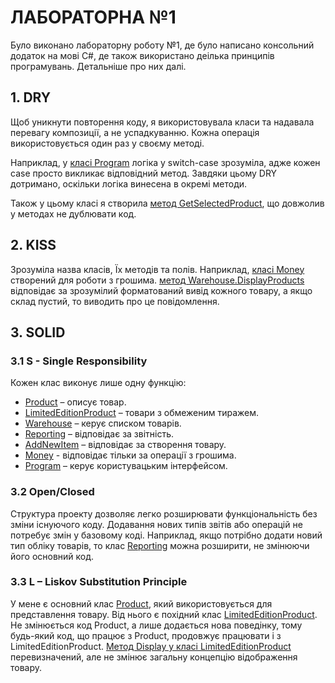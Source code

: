# ЛАБОРАТОРНА №1
Було виконано лабораторну роботу №1, де було написано консольний додаток на мові C#, де також використано деілька принципів програмувань. Детальніше про них далі.

## 1. DRY
Щоб уникнути повторення коду, я використовувала класи та надавала перевагу композиції, а не успадкуванню. Кожна операція використовується один раз у своєму методі. 

Наприклад, у [класі Program](./ProductWarehouse/Program.cs) логіка у switch-case зрозуміла, адже кожен case просто викликає відповідний метод. Завдяки цьому DRY дотримано, оскільки логіка винесена в окремі методи.

Також у цьому класі я створила [метод GetSelectedProduct](./ProductWarehouse/Program.cs#L71-L81), що довжолив у методах не дублювати код.

## 2. KISS
Зрозуміла назва класів, Їх методів та полів. Наприклад, [класі Money](./ProductWarehouseLibrary/Money.cs) створений для роботи з грошима. [метод Warehouse.DisplayProducts](./ProductWarehouseLibrary/Warehouse.cs#L18-L26) відповідає за зрозумілий форматований вивід кожного товару, а якщо склад пустий, то виводить про це повідомлення.

## 3. SOLID
###  3.1 S - Single Responsibility
Кожен клас виконує лише одну функцію: 
- [Product](./ProductWarehouseLibrary/Product.cs) – описує товар.
- [LimitedEditionProduct](./ProductWarehouseLibrary/LimitedEditionProduct.cs) – товари з обмеженим тиражем.
- [Warehouse](./ProductWarehouseLibrary/Warehouse.cs) – керує списком товарів.
- [Reporting](./ProductWarehouseLibrary/Reporting.cs) – відповідає за звітність.
- [AddNewItem](./ProductWarehouseLibrary/AddNewItem.cs) – відповідає за створення товару.
- [Money](./ProductWarehouseLibrary/Money.cs) - відповідає тільки за операції з грошима.
- [Program](./ProductWarehouse/Program.cs) – керує користувацьким інтерфейсом.

### 3.2 Open/Closed
Структура проекту дозволяє легко розширювати функціональність без зміни існуючого коду. Додавання нових типів звітів або операцій не потребує змін у базовому коді. Наприклад, якщо потрібно додати новий тип обліку товарів, то клас [Reporting](./ProductWarehouseLibrary/Reporting.cs) можна розширити, не змінюючи його основний код.

###  3.3 L – Liskov Substitution Principle
У мене є основний клас [Product](./ProductWarehouseLibrary/Product.cs), який використовується для представлення товару. Від нього є похідний клас [LimitedEditionProduct](./ProductWarehouseLibrary/LimitedEditionProduct.cs). Не змінюється код Product, а лише додається нова поведінку, тому будь-який код, що працює з Product, продовжує працювати і з LimitedEditionProduct. [Метод Display у класі LimitedEditionProduct](./ProductWarehouseLibrary/LimitedEditionProduct.cs#L19-L22) перевизначений, але не змінює загальну концепцію відображення товару.